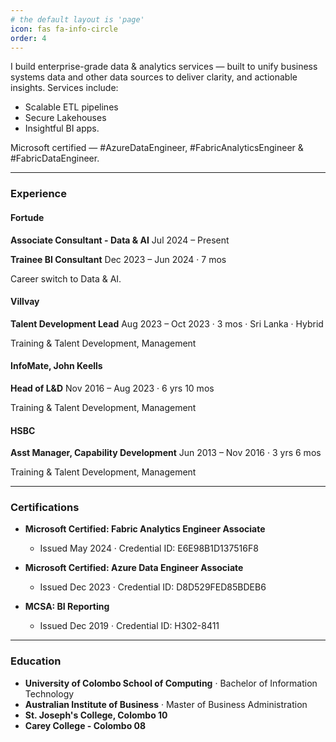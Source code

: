 ```yaml
---
# the default layout is 'page'
icon: fas fa-info-circle
order: 4
---
```

I build enterprise-grade data & analytics services — built to unify business systems data and other data sources to deliver clarity, and actionable insights.
Services include:
- Scalable ETL pipelines 
- Secure Lakehouses
- Insightful BI apps. 

Microsoft certified — #AzureDataEngineer, #FabricAnalyticsEngineer & #FabricDataEngineer.

---

### Experience

#### Fortude

**Associate Consultant - Data & AI**
Jul 2024 – Present

**Trainee BI Consultant**
Dec 2023 – Jun 2024 · 7 mos

Career switch to Data & AI.

#### Villvay

**Talent Development Lead**
Aug 2023 – Oct 2023 · 3 mos · Sri Lanka · Hybrid

Training & Talent Development, Management

#### InfoMate, John Keells

**Head of L&D**
Nov 2016 – Aug 2023 · 6 yrs 10 mos

Training & Talent Development, Management

#### HSBC

**Asst Manager, Capability Development**
Jun 2013 – Nov 2016 · 3 yrs 6 mos

Training & Talent Development, Management

---

### Certifications

- **Microsoft Certified: Fabric Analytics Engineer Associate**
    - Issued May 2024 · Credential ID: E6E98B1D137516F8 

- **Microsoft Certified: Azure Data Engineer Associate**
    - Issued Dec 2023 · Credential ID: D8D529FED85BDEB6

- **MCSA: BI Reporting**
    - Issued Dec 2019 · Credential ID: H302-8411

---

### Education

- **University of Colombo School of Computing** · Bachelor of Information Technology
- **Australian Institute of Business** · Master of Business Administration
- **St. Joseph's College, Colombo 10**
- **Carey College - Colombo 08**
